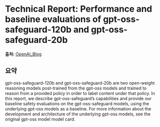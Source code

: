 # Technical Report: Performance and baseline evaluations of gpt-oss-safeguard-120b and gpt-oss-safeguard-20b

**출처:** [OpenAI_Blog](https://openai.com/index/gpt-oss-safeguard-technical-report)

## 요약
gpt-oss-safeguard-120b and gpt-oss-safeguard-20b are two open-weight reasoning models post-trained from the gpt-oss models and trained to reason from a provided policy in order to label content under that policy. In this report, we describe gpt-oss-safeguard’s capabilities and provide our baseline safety evaluations on the gpt-oss-safeguard models, using the underlying gpt-oss models as a baseline. For more information about the development and architecture of the underlying gpt-oss models, see the original gpt-oss model model card⁠.
